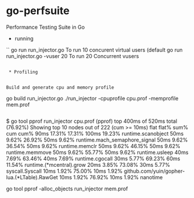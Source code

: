# go-perfsuite
Performance Testing Suite in Go



 * running

``
go run run_injector.go  			To run 10 concurent virtual users (default
go run run_injector.go -vuser 20    To run 20 Concurrent vusers
```

 * Profiling 


Build and generate cpu and memory profile

```
go build run_injector.go
./run_injector -cpuprofile cpu.prof -memprofile mem.prof
```

```
$ go tool pprof run_injector cpu.prof
(pprof) top
400ms of 520ms total (76.92%)
Showing top 10 nodes out of 222 (cum >= 10ms)
      flat  flat%   sum%        cum   cum%
      90ms 17.31% 17.31%      100ms 19.23%  runtime.scanobject
      50ms  9.62% 26.92%       50ms  9.62%  runtime.mach_semaphore_signal
      50ms  9.62% 36.54%       50ms  9.62%  runtime.memclr
      50ms  9.62% 46.15%       50ms  9.62%  runtime.memmove
      50ms  9.62% 55.77%       50ms  9.62%  runtime.usleep
      40ms  7.69% 63.46%       40ms  7.69%  runtime.cgocall
      30ms  5.77% 69.23%       60ms 11.54%  runtime.(*mcentral).grow
      20ms  3.85% 73.08%       30ms  5.77%  syscall.Syscall
      10ms  1.92% 75.00%       10ms  1.92%  github.com/yuin/gopher-lua.(*LTable).RawGet
      10ms  1.92% 76.92%       10ms  1.92%  nanotime



go tool pprof -alloc_objects run_injector mem.prof
```


